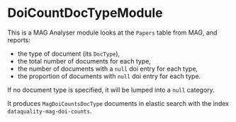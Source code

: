 # DoiCountDocTypeModule

This is a MAG Analyser module looks at the ```Papers``` table from MAG, and reports:
 * the type of document (its ```DocType```),
 * the total number of documents for each type,
 * the number of documents with a ```null``` doi entry for each type,
 * the proportion of documents with ```null``` doi entry for each type.

If no document type is specified, it will be lumped into a ```null``` category.

It produces ```MagDoiCountsDocType``` documents in elastic search with the index
```dataquality-mag-doi-counts```.
